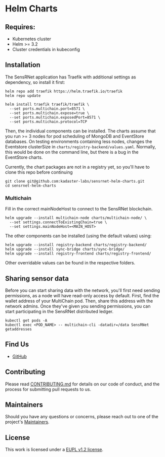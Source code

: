 # Helm Charts

## Requires:
- Kubernetes cluster
- Helm >= 3.2
- Cluster credentials in kubeconfig

## Installation
The SensRNet application has Traefik with additional settings as dependency, so install it first:
```
helm repo add traefik https://helm.traefik.io/traefik
helm repo update

helm install traefik traefik/traefik \
  --set ports.multichain.port=8571 \
  --set ports.multichain.expose=true \
  --set ports.multichain.exposedPort=8571 \
  --set ports.multichain.protocol=TCP
```

Then, the individual components can be installed. The charts assume that you run >= 3 nodes for pod scheduling of MongoDB and EventStore databases. On testing environments containing less nodes, changes the Eventstore clusterSize in `charts/registry-backend/values.yaml`. Normally, this would be done on the command line, but there is a bug in the EventStore charts. 

Currently, the chart packages are not in a registry yet, so you'll have to clone this repo before continuing
```
git clone git@github.com:kadaster-labs/sensrnet-helm-charts.git
cd sensrnet-helm-charts
```
### Multichain

Fill in the correct mainNodeHost to connect to the SensRNet blockchain.
```
helm upgrade --install multichain-node charts/multichain-node/ \
  --set settings.connectToExistingChain=true \
  --set settings.mainNodeHost=<MAIN_HOST>
```

The other components can be installed (using the default values) using:
```
helm upgrade --install registry-backend charts/registry-backend/
helm upgrade --install sync-bridge charts/sync-bridge/
helm upgrade --install registry-frontend charts/registry-frontend/
```

Other overridable values can be found in the respective folders.

## Sharing sensor data
Before you can start sharing data with the network, you'll first need sending permissions, as a node will have read-only access by default. First, find the wallet address of your MultiChain pod. Then, share this address with the network admins. Once they've given you sending permissions, you can start participating in the SensRNet distributed ledger.

```
kubectl get pods -A
kubectl exec <POD_NAME> -- multichain-cli -datadir=/data SensRNet getaddresses
```

## Find Us

* [GitHub](https://github.com/kadaster-labs/sensrnet-home)

## Contributing

Please read [CONTRIBUTING.md](CONTRIBUTING.md) for details on our code of conduct, and the process for submitting pull requests to us.

## Maintainers <a name="maintainers"></a>

Should you have any questions or concerns, please reach out to one of the project's [Maintainers](./MAINTAINERS.md).

## License

This work is licensed under a [EUPL v1.2 license](./LICENSE.md).
